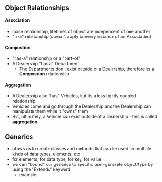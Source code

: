 ## Object Relationships

#### Association

- loose relationship, lifetimes of object are independent of one another
- "is-a" relationship (doesn't apply to every instance of an Association)

#### Compostion

- "has-a" relationship or a "part-of"
- A Dealership "has a" Department
  - The Departments don't exist outside of a Dealership, therefore its a **Compostion** relationship

#### Aggregation

- A Dealership also "has" Vehicles, but its a less tightly coupled relationship
- Vehicles come and go through the Dealership and the Dealership can manipulate them while it "owns" them
- But, ultimately, a Vehicle _can_ exist outside of a Dealership - this is called **aggregation**

## Generics

- allows us to create classes and methods that can be used on multiple kinds of data types, elements, etc
- <E> for elements, <T> for data type, <K> for key, <V> for value
- we can "bound" our generics to specific user-generate object/type by using the "Extends" keyword
  - example: <E extends Vehicle>
